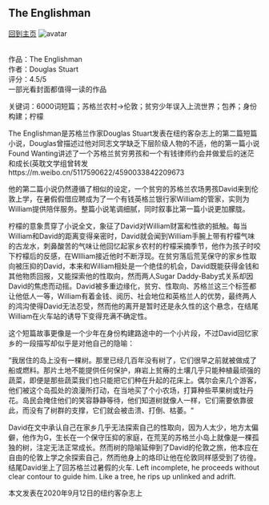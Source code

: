 ## The Englishman
[回到主页](https://boheme130.github.io/Fiction.git.io/)
![avatar](https://images.squarespace-cdn.com/content/v1/5dc39817598601058cf7855c/1600378978577-8TE02909KD9BJLN4VHK1/Screen+Shot+2020-09-17+at+5.40.38+PM.png?format=1000w)
<br>
<br>


作品：The Englishman <br>
作者：Douglas Stuart <br>
评分：4.5/5 <br>
一部光看封面都值得一读的作品 <br>


关键词：6000词短篇；苏格兰农村->伦敦；贫穷少年误入上流世界；包养；身份构建；柠檬

The Englishman是苏格兰作家Douglas Stuart发表在纽约客杂志上的第二篇短篇小说，Douglas曾描述过他对同志文学缺乏下层阶级人物的不适，他的第一篇小说Found Wanting讲述了一个苏格兰贫穷男孩和一个有钱律师约会并做爱后的迷茫和成长(英耽文学组曾转发https://m.weibo.cn/5117590622/4590033842209673

他的第二篇小说仍然遵循了相似的设定，一个贫穷的苏格兰农场男孩David来到伦敦上学，在暑假假借应聘成为了一个有钱英格兰银行家William的管家，实则为William提供陪伴服务。整篇小说笔调细腻，同时叙事比第一篇小说更加朦胧。

柠檬的意象贯穿了小说全文，象征了David对William财富和性欲的抵触。每当William和David的距离变得亲密时，David就会闻到William手腕上带有柠檬气味的古龙水，刺鼻酸苦的气味让他回忆起家乡农村的柠檬采摘季节，他作为孩子时咬下柠檬后的反感，在WIlliam接近他时不断浮现。在贫穷落后荒芜保守的家乡性取向被压抑的David，本来和William相处是一个绝佳的机会，David既能获得金钱和其他物质回报，又能探索他的性取向，然而两人Sugar Daddy-Baby式关系却因David的焦虑而动摇。David被多重边缘化，贫穷、性取向、苏格兰这三个标签都让他低人一等，William有着金钱、阅历、社会地位和英格兰人的优势，最终两人的鸿沟使得David无法忍受，然而他的离开是暂时还是永久性的这个悬念，在结尾William在火车站的诱导下变得充满不确定性。

这个短篇故事更像是一个少年在身份构建路途中的一个小片段，不过David回忆家乡的一段描写却似乎是对他自己的隐喻：

”我居住的岛上没有一棵树。那里已经几百年没有树了，它们很早之前就被做成了船或燃料。那片土地不能提供任何保护，麻岩上贫瘠的土壤几乎只能种植最顽强的蔬菜，即便是那些蔬菜我们也只能把它们种在升起的花床上。偶尔会来几个游客，他们被这个岛孤处的浪漫所打动，在当地买了个小农场，打算种些苹果树或牡丹花。岛民会掩住他们的笑容静静等待，他们知道树就像人一样，它们需要依靠彼此，而没有了树群的支撑，它们就会被击溃、打倒、枯萎。“

David在文中承认自己在家乡几乎无法探索自己的性取向，因为人太少，地方太偏僻，他作为G，生长在一个保守压抑的家庭，在荒芜的苏格兰小岛上就像是一棵孤独的树，注定无法正常成长。然而树的隐喻延伸到了David的伦敦之旅，他本应在自由的伦敦上学之余探索自己，然而他身上的烙印让他在伦敦同样感受到了彷徨。结尾David坐上了回苏格兰过暑假的火车. Left incomplete, he proceeds without clear contour to guide him. Like a tree, he rips up unlinked and adrift.

本文发表在2020年9月12日的纽约客杂志上
